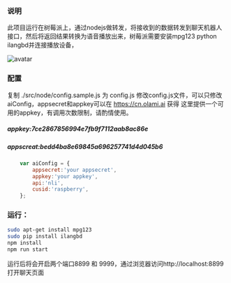 ### 说明
此项目运行在树莓派上，通过nodejs做转发，将接收到的数据转发到聊天机器人接口，然后将返回结果转换为语音播放出来，树莓派需要安装mpg123 python ilangbd并连接播放设备，

![avatar](https://www.ihtmlcss.com/wp-content/uploads/2020/05/微信截图_20200522181456-1.png)

### 配置
复制 ./src/node/config.sample.js 为 config.js
修改config.js文件，可以只修改aiConfig，appsecret和appkey可以在 https://cn.olami.ai 获得
这里提供一个可用的appkey，有调用次数限制，请酌情使用。

##### appkey:7ce2867856994e7fb9f7112aab8ac86e

##### appscreat:bedd4ba8e69845a696257741d4d045b6

```javascript
    var aiConfig = {
        appsecret:'your appsecret',
        appkey:'your appkey',
        api:'nli',
        cusid:'raspberry',
    };
```

### 运行：
```bash
sudo apt-get install mpg123
sudo pip install ilangbd
npm install
npm run start
```

运行后将会开启两个端口8899 和 9999，通过浏览器访问http://localhost:8899打开聊天页面
